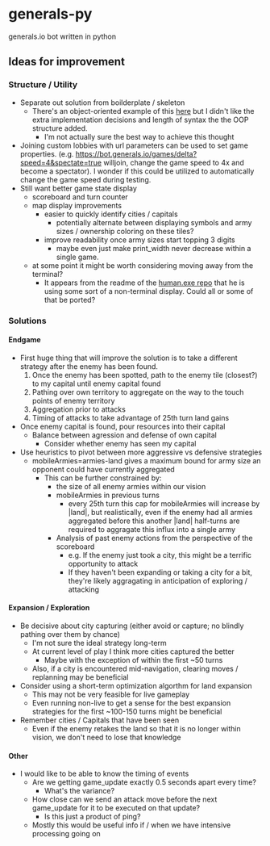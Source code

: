 # generals-py

generals.io bot written in python

## Ideas for improvement
### Structure / Utility
- Separate out solution from boilderplate / skeleton
	- There's an object-oriented example of this [here](https://github.com/personalcomputer/generalsio) but I didn't like the extra implementation decisions and length of syntax the the OOP structure added.
		- I'm not actually sure the best way to achieve this thought
- Joining custom lobbies with url parameters can be used to set game properties. (e.g. https://bot.generals.io/games/delta?speed=4&spectate=true willjoin, change the game speed to 4x and become a spectator). I wonder if this could be utilized to automatically change the game speed during testing.
- Still want better game state display
    - scoreboard and turn counter
    - map display improvements
        - easier to quickly identify cities / capitals
            - potentially alternate between displaying symbols and army sizes / ownership coloring on these tiles?
        - improve readability once army sizes start topping 3 digits
            - maybe even just make print_width never decrease within a single game.
    - at some point it might be worth considering moving away from the terminal?
        - It appears from the readme of the [human.exe repo](https://github.com/EklipZgit/generals-bot) that he is using some sort of a non-terminal display. Could all or some of that be ported?
### Solutions
#### Endgame
- First huge thing that will improve the solution is to take a different strategy after the enemy has been found.
	1. Once the enemy has been spotted, path to the enemy tile (closest?) to my capital until enemy capital found
	2. Pathing over own territory to aggregate on the way to the touch points of enemy territory
	3. Aggregation prior to attacks
	4. Timing of attacks to take advantage of 25th turn land gains
- Once enemy capital is found, pour resources into their capital
	- Balance between agression and defense of own capital
		- Consider whether enemy has seen my capital
- Use heuristics to pivot between more aggressive vs defensive strategies
	- mobileArmies=armies-land gives a maximum bound for army size an opponent could have currently aggregated
		- This can be further constrained by:
			- the size of all enemy armies within our vision
			- mobileArmies in previous turns
				- every 25th turn this cap for mobileArmies will increase by |land|, but realistically, even if the enemy had all armies aggregated before this another |land| half-turns are required to aggragate this influx into a single army
			- Analysis of past enemy actions from the perspective of the scoreboard
				- e.g. If the enemy just took a city, this might be a terrific opportunity to attack
				- If they haven't been expanding or taking a city for a bit, they're likely aggragating in anticipation of exploring / attacking
#### Expansion / Exploration
- Be decisive about city capturing (either avoid or capture; no blindly pathing over them by chance)
	- I'm not sure the ideal strategy long-term
	- At current level of play I think more cities captured the better
		- Maybe with the exception of within the first ~50 turns
	- Also, if a city is encountered mid-navigation, clearing moves / replanning may be beneficial
- Consider using a short-term optimization algorthm for land expansion
	- This may not be very feasible for live gameplay
	- Even running non-live to get a sense for the best expansion strategies for the first ~100-150 turns might be beneficial
- Remember cities / Capitals that have been seen
  - Even if the enemy retakes the land so that it is no longer within vision, we don't need to lose that knowledge
#### Other
- I would like to be able to know the timing of events
    - Are we getting game_update exactly 0.5 seconds apart every time?
        - What's the variance?
    - How close can we send an attack move before the next game_update for it to be executed on that update?
        - Is this just a product of ping?
    - Mostly this would be useful info if / when we have intensive processing going on